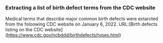### Extracting a list of birth defect terms from the CDC website

Medical terms that describe major common birth defects were extarcted from the foloowing CDC website on January 6, 2022. URL:[Birth defects listing on the CDC website] (https://www.cdc.gov/ncbddd/birthdefects/types.html)

###
